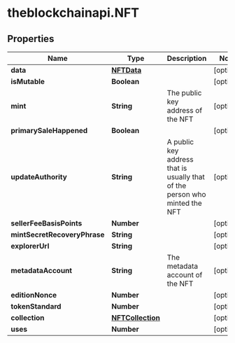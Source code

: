 # theblockchainapi.NFT

## Properties

Name | Type | Description | Notes
------------ | ------------- | ------------- | -------------
**data** | [**NFTData**](NFTData.md) |  | [optional] 
**isMutable** | **Boolean** |  | [optional] 
**mint** | **String** | The public key address of the NFT  | [optional] 
**primarySaleHappened** | **Boolean** |  | [optional] 
**updateAuthority** | **String** | A public key address that is usually that of the person who minted the NFT  | [optional] 
**sellerFeeBasisPoints** | **Number** |  | [optional] 
**mintSecretRecoveryPhrase** | **String** |  | [optional] 
**explorerUrl** | **String** |  | [optional] 
**metadataAccount** | **String** | The metadata account of the NFT  | [optional] 
**editionNonce** | **Number** |  | [optional] 
**tokenStandard** | **Number** |  | [optional] 
**collection** | [**NFTCollection**](NFTCollection.md) |  | [optional] 
**uses** | **Number** |  | [optional] 


